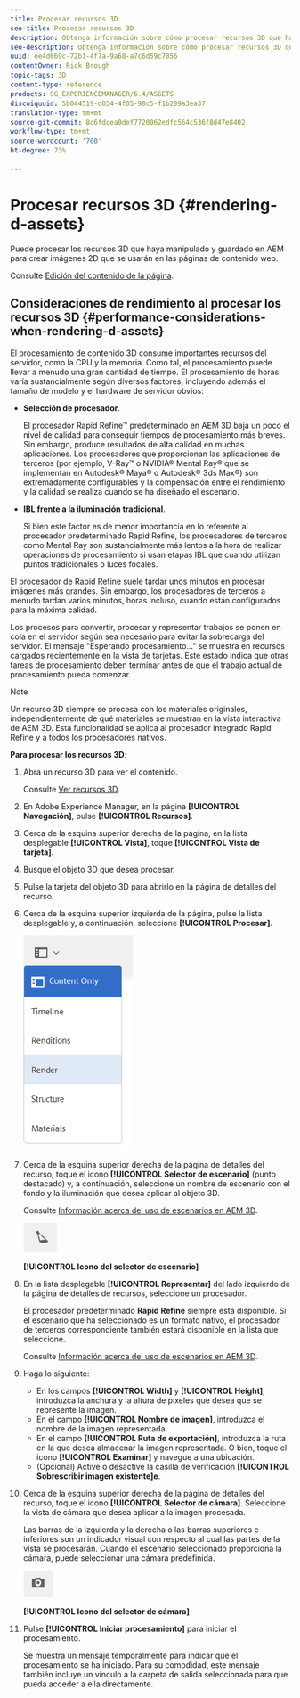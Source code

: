 ```yaml
---
title: Procesar recursos 3D
seo-title: Procesar recursos 3D
description: Obtenga información sobre cómo procesar recursos 3D que haya manipulado y guardado en AEM para crear imágenes 2D para sus páginas web.
seo-description: Obtenga información sobre cómo procesar recursos 3D que haya manipulado y guardado en AEM para crear imágenes 2D para sus páginas web.
uuid: ee4d669c-72b1-4f7a-9a68-a7c6d59c7856
contentOwner: Rick Brough
topic-tags: 3D
content-type: reference
products: SG_EXPERIENCEMANAGER/6.4/ASSETS
discoiquuid: 5b044519-d034-4f05-98c5-f1b299a3ea37
translation-type: tm+mt
source-git-commit: 8c6fdcea0def7720062edfc564c536f8d47e8402
workflow-type: tm+mt
source-wordcount: '700'
ht-degree: 73%

---
```



# Procesar recursos 3D {#rendering-d-assets}

Puede procesar los recursos 3D que haya manipulado y guardado en AEM para crear imágenes 2D que se usarán en las páginas de contenido web.

Consulte [Edición del contenido de la página](/help/sites-authoring/qg-page-authoring.md#editing-your-page-content).

## Consideraciones de rendimiento al procesar los recursos 3D {#performance-considerations-when-rendering-d-assets}

El procesamiento de contenido 3D consume importantes recursos del servidor, como la CPU y la memoria. Como tal, el procesamiento puede llevar a menudo una gran cantidad de tiempo. El procesamiento de horas varía sustancialmente según diversos factores, incluyendo además el tamaño de modelo y el hardware de servidor obvios:

* **Selección de procesador**.

    El procesador Rapid Refine™ predeterminado en AEM 3D baja un poco el nivel de calidad para conseguir tiempos de procesamiento más breves. Sin embargo, produce resultados de alta calidad en muchas aplicaciones. Los procesadores que proporcionan las aplicaciones de terceros (por ejemplo, V-Ray™ o NVIDIA® Mental Ray® que se implementan en Autodesk® Maya® o Autodesk® 3ds Max®) son extremadamente configurables y la compensación entre el rendimiento y la calidad se realiza cuando se ha diseñado el escenario.

* **IBL frente a la iluminación tradicional**.

   Si bien este factor es de menor importancia en lo referente al procesador predeterminado Rapid Refine, los procesadores de terceros como Mental Ray son sustancialmente más lentos a la hora de realizar operaciones de procesamiento si usan etapas IBL que cuando utilizan puntos tradicionales o luces focales.

El procesador de Rapid Refine suele tardar unos minutos en procesar imágenes más grandes. Sin embargo, los procesadores de terceros a menudo tardan varios minutos, horas incluso, cuando están configurados para la máxima calidad.

Los procesos para convertir, procesar y representar trabajos se ponen en cola en el servidor según sea necesario para evitar la sobrecarga del servidor. El mensaje &quot;Esperando procesamiento…&quot; se muestra en recursos cargados recientemente en la vista de tarjetas. Este estado indica que otras tareas de procesamiento deben terminar antes de que el trabajo actual de procesamiento pueda comenzar.

>[!NOTE]
>
>Un recurso 3D siempre se procesa con los materiales originales, independientemente de qué materiales se muestran en la vista interactiva de AEM 3D. Esta funcionalidad se aplica al procesador integrado Rapid Refine y a todos los procesadores nativos.

**Para procesar los recursos 3D**:

1. Abra un recurso 3D para ver el contenido.

   Consulte [Ver recursos 3D](viewing-3d-assets.md).

1. En Adobe Experience Manager, en la página **[!UICONTROL Navegación]**, pulse **[!UICONTROL Recursos]**.
1. Cerca de la esquina superior derecha de la página, en la lista desplegable **[!UICONTROL Vista]**, toque **[!UICONTROL Vista de tarjeta]**.
1. Busque el objeto 3D que desea procesar.
1. Pulse la tarjeta del objeto 3D para abrirlo en la página de detalles del recurso.
1. Cerca de la esquina superior izquierda de la página, pulse la lista desplegable y, a continuación, seleccione **[!UICONTROL Procesar]**.

   ![chlimage_1-369](assets/chlimage_1-369.png)

1. Cerca de la esquina superior derecha de la página de detalles del recurso, toque el icono **[!UICONTROL Selector de escenario]** (punto destacado) y, a continuación, seleccione un nombre de escenario con el fondo y la iluminación que desea aplicar al objeto 3D.

   Consulte [Información acerca del uso de escenarios en AEM 3D](about-the-use-of-stages-in-aem-3d.md).

   ![chlimage_1-370](assets/chlimage_1-370.png)

   **[!UICONTROL Icono del selector de escenario]**

1. En la lista desplegable **[!UICONTROL Representar]** del lado izquierdo de la página de detalles de recursos, seleccione un procesador.

   El procesador predeterminado **Rapid Refine** siempre está disponible. Si el escenario que ha seleccionado es un formato nativo, el procesador de terceros correspondiente también estará disponible en la lista que seleccione.

   Consulte [Información acerca del uso de escenarios en AEM 3D](about-the-use-of-stages-in-aem-3d.md).

1. Haga lo siguiente:

   * En los campos **[!UICONTROL Width]** y **[!UICONTROL Height]**, introduzca la anchura y la altura de píxeles que desea que se represente la imagen.
   * En el campo **[!UICONTROL Nombre de imagen]**, introduzca el nombre de la imagen representada.
   * En el campo **[!UICONTROL Ruta de exportación]**, introduzca la ruta en la que desea almacenar la imagen representada. O bien, toque el icono **[!UICONTROL Examinar]** y navegue a una ubicación.
   * (Opcional) Active o desactive la casilla de verificación **[!UICONTROL Sobrescribir imagen existente]e**.

1. Cerca de la esquina superior derecha de la página de detalles del recurso, toque el icono **[!UICONTROL Selector de cámara]**. Seleccione la vista de cámara que desea aplicar a la imagen procesada.

   Las barras de la izquierda y la derecha o las barras superiores e inferiores son un indicador visual con respecto al cual las partes de la vista se procesarán. Cuando el escenario seleccionado proporciona la cámara, puede seleccionar una cámara predefinida.

   ![chlimage_1-371](assets/chlimage_1-371.png)

   **[!UICONTROL Icono del selector de cámara]**

1. Pulse **[!UICONTROL Iniciar procesamiento]** para iniciar el procesamiento.

   Se muestra un mensaje temporalmente para indicar que el procesamiento se ha iniciado. Para su comodidad, este mensaje también incluye un vínculo a la carpeta de salida seleccionada para que pueda acceder a ella directamente.

